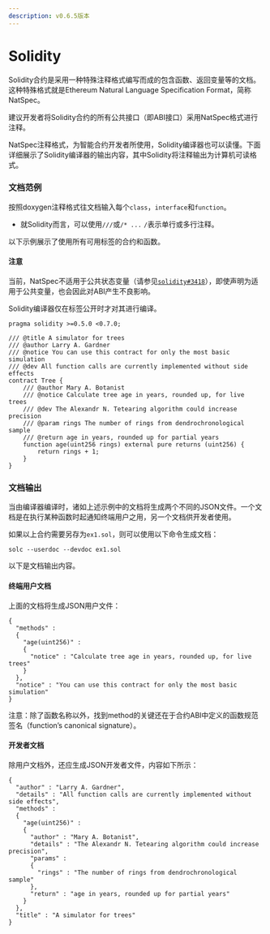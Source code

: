 ```yaml
---
description: v0.6.5版本
---
```


# Solidity

Solidity合约是采用一种特殊注释格式编写而成的包含函数、返回变量等的文档。这种特殊格式就是Ethereum Natural Language Specification Format，简称NatSpec。

建议开发者将Solidity合约的所有公共接口（即ABI接口）采用NatSpec格式进行注释。

NatSpec注释格式，为智能合约开发者所使用，Solidity编译器也可以读懂。下面详细展示了Solidity编译器的输出内容，其中Solidity将注释输出为计算机可读格式。

### 文档范例

按照doxygen注释格式往文档输入每个`class`，`interface`和`function`。

* 就Solidity而言，可以使用`///`或`/`_`* ...`_ `/`表示单行或多行注释。

以下示例展示了使用所有可用标签的合约和函数。

#### 注意

当前，NatSpec不适用于公共状态变量（请参见[`solidity#3418`](https://github.com/ethereum/solidity/issues/3418)），即使声明为适用于公共变量，也会因此对ABI产生不良影响。

Solidity编译器仅在标签公开时才对其进行编译。

```text
pragma solidity >=0.5.0 <0.7.0;

/// @title A simulator for trees
/// @author Larry A. Gardner
/// @notice You can use this contract for only the most basic simulation
/// @dev All function calls are currently implemented without side effects
contract Tree {
    /// @author Mary A. Botanist
    /// @notice Calculate tree age in years, rounded up, for live trees
    /// @dev The Alexandr N. Tetearing algorithm could increase precision
    /// @param rings The number of rings from dendrochronological sample
    /// @return age in years, rounded up for partial years
    function age(uint256 rings) external pure returns (uint256) {
        return rings + 1;
    }
}
```

### 文档输出

当由编译器编译时，诸如上述示例中的文档将生成两个不同的JSON文件。一个文档是在执行某种函数时起通知终端用户之用，另一个文档供开发者使用。

如果以上合约需要另存为`ex1.sol`，则可以使用以下命令生成文档：

```text
solc --userdoc --devdoc ex1.sol
```

以下是文档输出内容。

#### 终端用户文档

上面的文档将生成JSON用户文件：

```text
{
  "methods" :
  {
    "age(uint256)" :
    {
      "notice" : "Calculate tree age in years, rounded up, for live trees"
    }
  },
  "notice" : "You can use this contract for only the most basic simulation"
}
```

注意：除了函数名称以外，找到method的关键还在于合约ABI中定义的函数规范签名（function’s canonical signature）。

#### 开发者文档

除用户文档外，还应生成JSON开发者文件，内容如下所示：

```text
{
  "author" : "Larry A. Gardner",
  "details" : "All function calls are currently implemented without side effects",
  "methods" :
  {
    "age(uint256)" :
    {
      "author" : "Mary A. Botanist",
      "details" : "The Alexandr N. Tetearing algorithm could increase precision",
      "params" :
      {
        "rings" : "The number of rings from dendrochronological sample"
      },
      "return" : "age in years, rounded up for partial years"
    }
  },
  "title" : "A simulator for trees"
}
```

